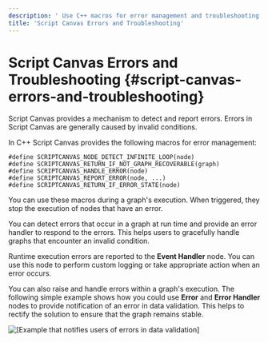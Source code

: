 ```yaml
---
description: ' Use C++ macros for error management and troubleshooting in Amazon Lumberyard. '
title: 'Script Canvas Errors and Troubleshooting'
---
```

# Script Canvas Errors and Troubleshooting {#script-canvas-errors-and-troubleshooting}

Script Canvas provides a mechanism to detect and report errors\. Errors in Script Canvas are generally caused by invalid conditions\.

In C\+\+ Script Canvas provides the following macros for error management:

```
#define SCRIPTCANVAS_NODE_DETECT_INFINITE_LOOP(node)
#define SCRIPTCANVAS_RETURN_IF_NOT_GRAPH_RECOVERABLE(graph)
#define SCRIPTCANVAS_HANDLE_ERROR(node)
#define SCRIPTCANVAS_REPORT_ERROR(node, ...)
#define SCRIPTCANVAS_RETURN_IF_ERROR_STATE(node)
```

You can use these macros during a graph's execution\. When triggered, they stop the execution of nodes that have an error\.

You can detect errors that occur in a graph at run time and provide an error handler to respond to the errors\. This helps users to gracefully handle graphs that encounter an invalid condition\.

Runtime execution errors are reported to the **Event Handler** node\. You can use this node to perform custom logging or take appropriate action when an error occurs\.

You can also raise and handle errors within a graph's execution\. The following simple example shows how you could use **Error** and **Error Handler** nodes to provide notification of an error in data validation\. This helps to rectify the solution to ensure that the graph remains stable\.

![\[Example that notifies users of errors in data validation\]](/images/user-guide/scripting/script-canvas/script-canvas-errors-and-troubleshooting-1.png)